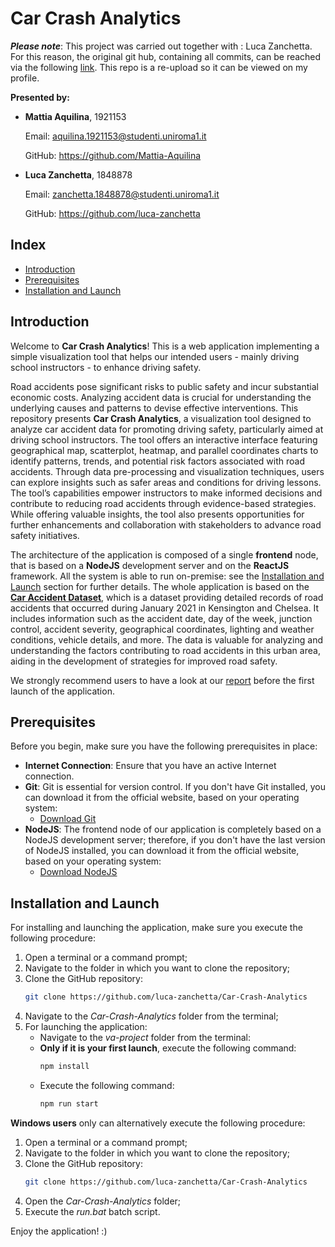 # Car Crash Analytics

***Please note***: This project was carried out together with : Luca Zanchetta. For this reason, the original git hub, containing all commits, can be reached via the following [link](https://github.com/luca-zanchetta/Car-Crash-Analytics). This repo is a re-upload so it can be viewed on my profile.


**Presented by:**
- **Mattia Aquilina**, 1921153
  
  Email: aquilina.1921153@studenti.uniroma1.it
  
  GitHub: https://github.com/Mattia-Aquilina
- **Luca Zanchetta**, 1848878

  Email: zanchetta.1848878@studenti.uniroma1.it

  GitHub: https://github.com/luca-zanchetta

## Index
- [Introduction](#introduction)
- [Prerequisites](#prerequisites)
- [Installation and Launch](#installation-and-launch)

## Introduction

Welcome to **Car Crash Analytics**! This is a web application implementing a simple visualization tool that helps our intended users - mainly driving school instructors - to enhance driving safety. 

Road accidents pose significant risks to public safety and incur substantial economic costs. Analyzing
accident data is crucial for understanding the underlying causes and patterns to devise effective
interventions. This repository presents **Car Crash Analytics**, a visualization tool designed to analyze
car accident data for promoting driving safety, particularly aimed at driving school instructors. The
tool offers an interactive interface featuring geographical map, scatterplot, heatmap, and parallel
coordinates charts to identify patterns, trends, and potential risk factors associated with road accidents.
Through data pre-processing and visualization techniques, users can explore insights such as safer
areas and conditions for driving lessons. The tool’s capabilities empower instructors to make informed
decisions and contribute to reducing road accidents through evidence-based strategies. While offering
valuable insights, the tool also presents opportunities for further enhancements and collaboration with
stakeholders to advance road safety initiatives.

The architecture of the application is composed of a single **frontend** node, that is based on a **NodeJS** development server and on the **ReactJS** framework. All the system is able to run on-premise: see the [Installation and Launch](#installation-and-launch) section for further details. The whole application is based on the [**Car Accident Dataset**](https://www.kaggle.com/datasets/nextmillionaire/car-accident-dataset/data), which is a dataset providing detailed records of road accidents that
occurred during January 2021 in Kensington and Chelsea. It includes information such as the accident date, day of the
week, junction control, accident severity, geographical coordinates, lighting and weather conditions, vehicle details, and
more. The data is valuable for analyzing and understanding the factors contributing to road accidents in this urban area,
aiding in the development of strategies for improved road safety.

We strongly recommend users to have a look at our [report](https://github.com/luca-zanchetta/Car-Crash-Analytics/blob/main/Report.pdf) before the first launch of the application.

## Prerequisites
Before you begin, make sure you have the following prerequisites in place:
- **Internet Connection**: Ensure that you have an active Internet connection.
- **Git**: Git is essential for version control. If you don't have Git installed, you can download it from the official website, based on your operating system:
  - [Download Git](https://git-scm.com/downloads)
- **NodeJS**: The frontend node of our application is completely based on a NodeJS development server; therefore, if you don't have the last version of NodeJS installed, you can download it from the official website, based on your operating system:
  - [Download NodeJS](https://nodejs.org/en)

## Installation and Launch
For installing and launching the application, make sure you execute the following procedure:
1. Open a terminal or a command prompt;
2. Navigate to the folder in which you want to clone the repository;
3. Clone the GitHub repository:
   ```bash
   git clone https://github.com/luca-zanchetta/Car-Crash-Analytics
   ```
4. Navigate to the *Car-Crash-Analytics* folder from the terminal;
5. For launching the application:
   - Navigate to the *va-project* folder from the terminal:
   - **Only if it is your first launch**, execute the following command:
     ```bash
     npm install
     ```
   - Execute the following command:
     ```bash
     npm run start
     ```

**Windows users** only can alternatively execute the following procedure:
1. Open a terminal or a command prompt;
2. Navigate to the folder in which you want to clone the repository;
3. Clone the GitHub repository:
   ```bash
   git clone https://github.com/luca-zanchetta/Car-Crash-Analytics
   ```
4. Open the *Car-Crash-Analytics* folder;
5. Execute the *run.bat* batch script.

Enjoy the application! :)

